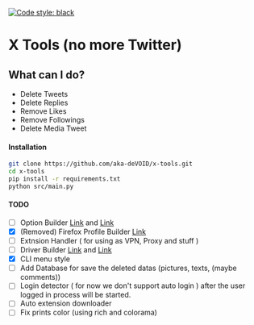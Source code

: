 [![Code style: black](https://img.shields.io/badge/code%20style-black-000000.svg)](https://github.com/psf/black)

# X Tools (no more Twitter)

## What can I do?

- Delete Tweets
- Delete Replies
- Remove Likes
- Remove Followings
- Delete Media Tweet

#### Installation

```sh
git clone https://github.com/aka-deVOID/x-tools.git
cd x-tools
pip install -r requirements.txt
python src/main.py
```

#### TODO

- [ ] Option Builder [Link](https://selenium-python.readthedocs.io/api.html#module-selenium.webdriver.firefox.options)
  and [Link](https://selenium-python.readthedocs.io/api.html#module-selenium.webdriver.firefox.options)
- [x] (Removed) Firefox Profile
  Builder [Link](https://selenium-python.readthedocs.io/api.html#module-selenium.webdriver.firefox.firefox_profile)
- [ ] Extnsion Handler ( for using as VPN, Proxy and stuff )
- [ ] Driver Builder [Link](https://selenium-python.readthedocs.io/api.html#module-selenium.webdriver.firefox.webdriver)
  and [Link](https://selenium-python.readthedocs.io/api.html#module-selenium.webdriver.firefox.webdriver)
- [x] CLI menu style
- [ ] Add Database for save the deleted datas (pictures, texts, (maybe comments))
- [ ] Login detector ( for now we don't support auto login ) after the user logged in process will be started.
- [ ] Auto extension downloader
- [ ] Fix prints color (using rich and colorama)